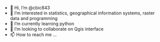 - 👋 Hi, I’m @cbic843
- 👀 I’m interested in statistics, geographical information systems, raster data and programming
- 🌱 I’m currently learning python
- 💞️ I’m looking to collaborate on Qgis interface
- 📫 How to reach me ...

<!---
cbic843/cbic843 is a ✨ special ✨ repository because its `README.md` (this file) appears on your GitHub profile.
You can click the Preview link to take a look at your changes.
--->

